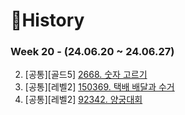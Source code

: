 # 📜History

### Week 20 - (24.06.20 ~ 24.06.27)

2. [공통][골드5] [2668. 숫자 고르기](https://www.acmicpc.net/problem/2668)
3. [공통][레벨2] [150369. 택배 배달과 수거](https://school.programmers.co.kr/learn/courses/30/lessons/150369#)
4. [공통][레벨2] [92342. 양궁대회](https://school.programmers.co.kr/learn/courses/30/lessons/92342)
